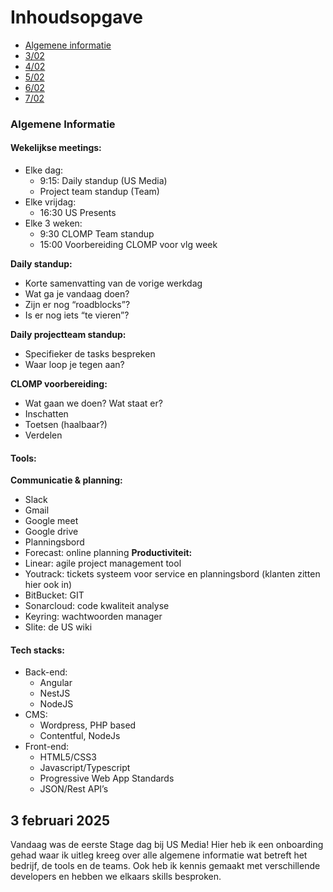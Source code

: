 # Inhoudsopgave

  - [Algemene informatie](#algemene-informatie)
  - [3/02](#3-februari-2025)
  - [4/02](#4-februari-2025)
  - [5/02](#5-februari-2025)
  - [6/02](#6-februari-2025)
  - [7/02](#7-februari-2025)

### Algemene Informatie

#### Wekelijkse meetings:
  - Elke dag:
    - 9:15: Daily standup (US Media)
    - Project team standup (Team)
  - Elke vrijdag:
    - 16:30 US Presents 
  - Elke 3 weken:
    - 9:30 CLOMP Team standup
    - 15:00 Voorbereiding CLOMP voor vlg week

**Daily standup:**
- Korte samenvatting van de vorige werkdag
- Wat ga je vandaag doen?
- Zijn er nog “roadblocks”?
- Is er nog iets “te vieren”?

**Daily projectteam standup:**
- Specifieker de tasks bespreken
- Waar loop je tegen aan?

**CLOMP voorbereiding:**
- Wat gaan we doen? Wat staat er?
- Inschatten
- Toetsen (haalbaar?)
- Verdelen

#### Tools:

**Communicatie & planning:**
  - Slack
  - Gmail
  - Google meet
  - Google drive
  - Planningsbord
  - Forecast: online planning
**Productiviteit:**
  - Linear: agile project management tool
  - Youtrack: tickets systeem voor service en planningsbord (klanten zitten hier ook in)
  - BitBucket: GIT
  - Sonarcloud: code kwaliteit analyse
  - Keyring: wachtwoorden manager
  - Slite: de US wiki

#### Tech stacks:

  - Back-end:
    - Angular
    - NestJS
    - NodeJS
  - CMS:
    - Wordpress, PHP based
    - Contentful, NodeJs
  - Front-end:
    - HTML5/CSS3
    - Javascript/Typescript
    - Progressive Web App Standards
    - JSON/Rest API’s


## 3 februari 2025

Vandaag was de eerste Stage dag bij US Media! Hier heb ik een onboarding gehad waar ik uitleg kreeg over alle algemene informatie wat betreft het bedrijf, de tools en de teams. Ook heb ik kennis gemaakt met verschillende developers en hebben we elkaars skills besproken.

